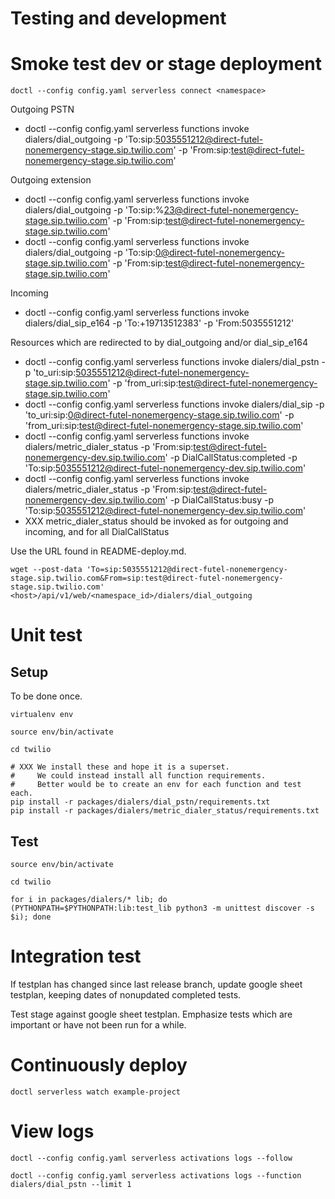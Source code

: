 # Testing and development

# Smoke test dev or stage deployment

    doctl --config config.yaml serverless connect <namespace>

Outgoing PSTN
- doctl --config config.yaml serverless functions invoke dialers/dial_outgoing -p 'To:sip:5035551212@direct-futel-nonemergency-stage.sip.twilio.com' -p 'From:sip:test@direct-futel-nonemergency-stage.sip.twilio.com'

Outgoing extension
- doctl --config config.yaml serverless functions invoke dialers/dial_outgoing -p 'To:sip:%23@direct-futel-nonemergency-stage.sip.twilio.com' -p 'From:sip:test@direct-futel-nonemergency-stage.sip.twilio.com'
- doctl --config config.yaml serverless functions invoke dialers/dial_outgoing -p 'To:sip:0@direct-futel-nonemergency-stage.sip.twilio.com' -p 'From:sip:test@direct-futel-nonemergency-stage.sip.twilio.com'

Incoming
- doctl --config config.yaml serverless functions invoke dialers/dial_sip_e164 -p 'To:+19713512383' -p 'From:5035551212'

Resources which are redirected to by dial_outgoing and/or dial_sip_e164
- doctl --config config.yaml serverless functions invoke dialers/dial_pstn -p 'to_uri:sip:5035551212@direct-futel-nonemergency-stage.sip.twilio.com' -p 'from_uri:sip:test@direct-futel-nonemergency-stage.sip.twilio.com'
- doctl --config config.yaml serverless functions invoke dialers/dial_sip -p 'to_uri:sip:0@direct-futel-nonemergency-stage.sip.twilio.com' -p 'from_uri:sip:test@direct-futel-nonemergency-stage.sip.twilio.com'
- doctl --config config.yaml serverless functions invoke dialers/metric_dialer_status -p 'From:sip:test@direct-futel-nonemergency-dev.sip.twilio.com' -p DialCallStatus:completed -p 'To:sip:5035551212@direct-futel-nonemergency-dev.sip.twilio.com'
- doctl --config config.yaml serverless functions invoke dialers/metric_dialer_status -p 'From:sip:test@direct-futel-nonemergency-dev.sip.twilio.com' -p DialCallStatus:busy -p 'To:sip:5035551212@direct-futel-nonemergency-dev.sip.twilio.com'
- XXX metric_dialer_status should be invoked as for outgoing and incoming, and for all DialCallStatus

Use the URL found in README-deploy.md.

    wget --post-data 'To=sip:5035551212@direct-futel-nonemergency-stage.sip.twilio.com&From=sip:test@direct-futel-nonemergency-stage.sip.twilio.com' <host>/api/v1/web/<namespace_id>/dialers/dial_outgoing

# Unit test

## Setup

To be done once.

    virtualenv env
    
    source env/bin/activate
    
    cd twilio

    # XXX We install these and hope it is a superset.
    #     We could instead install all function requirements.
    #     Better would be to create an env for each function and test each.
    pip install -r packages/dialers/dial_pstn/requirements.txt
    pip install -r packages/dialers/metric_dialer_status/requirements.txt

## Test

    source env/bin/activate
    
    cd twilio

    for i in packages/dialers/* lib; do (PYTHONPATH=$PYTHONPATH:lib:test_lib python3 -m unittest discover -s $i); done
    
# Integration test

If testplan has changed since last release branch, update google sheet testplan, keeping dates of nonupdated completed tests.

Test stage against google sheet testplan. Emphasize tests which are important or have not been run for a while.

# Continuously deploy

    doctl serverless watch example-project

# View logs

    doctl --config config.yaml serverless activations logs --follow

    doctl --config config.yaml serverless activations logs --function dialers/dial_pstn --limit 1
